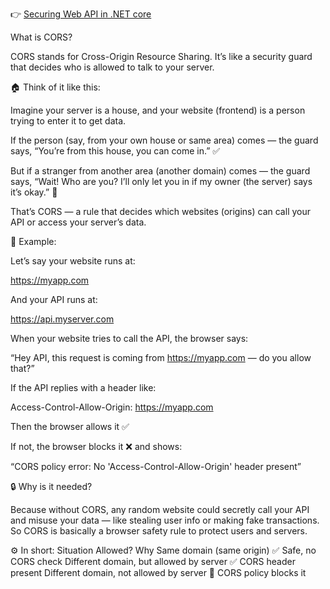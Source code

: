 👉 [Securing Web API in .NET core](https://github.com/sbindgithub/dev-journal/blob/main/2025/October/6th/securingWebAPIin.NETcore.md)

What is CORS?

CORS stands for Cross-Origin Resource Sharing.
It’s like a security guard that decides who is allowed to talk to your server.

🏠 Think of it like this:

Imagine your server is a house, and your website (frontend) is a person trying to enter it to get data.

If the person (say, from your own house or same area) comes — the guard says, “You’re from this house, you can come in.” ✅

But if a stranger from another area (another domain) comes — the guard says, “Wait! Who are you? I’ll only let you in if my owner (the server) says it’s okay.” 🚫

That’s CORS — a rule that decides which websites (origins) can call your API or access your server’s data.

🧩 Example:

Let’s say your website runs at:

https://myapp.com


And your API runs at:

https://api.myserver.com


When your website tries to call the API, the browser says:

“Hey API, this request is coming from https://myapp.com
 — do you allow that?”

If the API replies with a header like:

Access-Control-Allow-Origin: https://myapp.com


Then the browser allows it ✅

If not, the browser blocks it ❌ and shows:

“CORS policy error: No 'Access-Control-Allow-Origin' header present”

🔒 Why is it needed?

Because without CORS, any random website could secretly call your API and misuse your data — like stealing user info or making fake transactions.
So CORS is basically a browser safety rule to protect users and servers.

⚙️ In short:
Situation	Allowed?	Why
Same domain (same origin)	✅	Safe, no CORS check
Different domain, but allowed by server	✅	CORS header present
Different domain, not allowed by server	🚫	CORS policy blocks it
